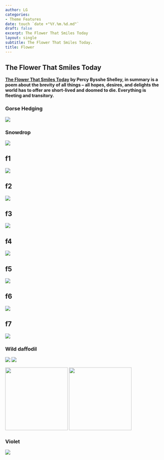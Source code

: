 ```yaml
---
author: LG
categories:
- Theme Features
date: touch `date +"%Y.%m.%d.md"`
draft: false
excerpt: The Flower That Smiles Today
layout: single
subtitle: The Flower That Smiles Today.
title: Flower
---
```


## The Flower That Smiles Today 

**[The Flower That Smiles Today](https://www.poetryfoundation.org/poems/45133/mutability-the-flower-that-smiles-to-day) by Percy Bysshe Shelley, in summary is a poem about the brevity of all things – all hopes, desires, and delights the world has to offer are short-lived and doomed to die. Everything is fleeting and transitory.**

### Gorse Hedging

![](DSC_0624.JPG)

### Snowdrop

![](DSC_0617.JPG)



## f1

![](f1.jpg)

## f2

![](f2.jpg)

## f3

![](f3.jpg)

## f4

![](f4.jpg)

## f5

![](f5.jpg)

## f6

![](f6.jpg)

## f7

![](DSC_0671.JPG)

### Wild daffodil
![](DSC_0676.JPG) ![](DSC_0666.JPG)

<p float="left">
  <img src="DSC_0676.JPG" width="200" />
  <img src="DSC_0666.JPG" width="200" /> 
</p>



### Violet

![](DSC_0670.JPG)

